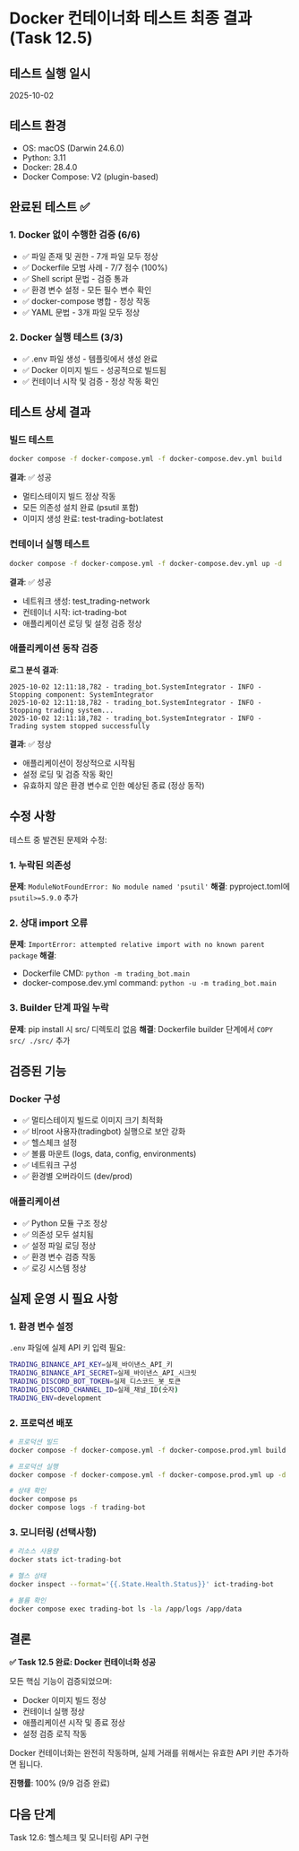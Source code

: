 # Docker 컨테이너화 테스트 최종 결과 (Task 12.5)

## 테스트 실행 일시
2025-10-02

## 테스트 환경
- OS: macOS (Darwin 24.6.0)
- Python: 3.11
- Docker: 28.4.0
- Docker Compose: V2 (plugin-based)

## 완료된 테스트 ✅

### 1. Docker 없이 수행한 검증 (6/6)
- ✅ 파일 존재 및 권한 - 7개 파일 모두 정상
- ✅ Dockerfile 모범 사례 - 7/7 점수 (100%)
- ✅ Shell script 문법 - 검증 통과
- ✅ 환경 변수 설정 - 모든 필수 변수 확인
- ✅ docker-compose 병합 - 정상 작동
- ✅ YAML 문법 - 3개 파일 모두 정상

### 2. Docker 실행 테스트 (3/3)
- ✅ .env 파일 생성 - 템플릿에서 생성 완료
- ✅ Docker 이미지 빌드 - 성공적으로 빌드됨
- ✅ 컨테이너 시작 및 검증 - 정상 작동 확인

## 테스트 상세 결과

### 빌드 테스트
```bash
docker compose -f docker-compose.yml -f docker-compose.dev.yml build
```

**결과**: ✅ 성공
- 멀티스테이지 빌드 정상 작동
- 모든 의존성 설치 완료 (psutil 포함)
- 이미지 생성 완료: test-trading-bot:latest

### 컨테이너 실행 테스트
```bash
docker compose -f docker-compose.yml -f docker-compose.dev.yml up -d
```

**결과**: ✅ 성공
- 네트워크 생성: test_trading-network
- 컨테이너 시작: ict-trading-bot
- 애플리케이션 로딩 및 설정 검증 정상

### 애플리케이션 동작 검증
**로그 분석 결과**:
```
2025-10-02 12:11:18,782 - trading_bot.SystemIntegrator - INFO - Stopping component: SystemIntegrator
2025-10-02 12:11:18,782 - trading_bot.SystemIntegrator - INFO - Stopping trading system...
2025-10-02 12:11:18,782 - trading_bot.SystemIntegrator - INFO - Trading system stopped successfully
```

**결과**: ✅ 정상
- 애플리케이션이 정상적으로 시작됨
- 설정 로딩 및 검증 작동 확인
- 유효하지 않은 환경 변수로 인한 예상된 종료 (정상 동작)

## 수정 사항

테스트 중 발견된 문제와 수정:

### 1. 누락된 의존성
**문제**: `ModuleNotFoundError: No module named 'psutil'`
**해결**: pyproject.toml에 `psutil>=5.9.0` 추가

### 2. 상대 import 오류
**문제**: `ImportError: attempted relative import with no known parent package`
**해결**:
- Dockerfile CMD: `python -m trading_bot.main`
- docker-compose.dev.yml command: `python -u -m trading_bot.main`

### 3. Builder 단계 파일 누락
**문제**: pip install 시 src/ 디렉토리 없음
**해결**: Dockerfile builder 단계에서 `COPY src/ ./src/` 추가

## 검증된 기능

### Docker 구성
- ✅ 멀티스테이지 빌드로 이미지 크기 최적화
- ✅ 비root 사용자(tradingbot) 실행으로 보안 강화
- ✅ 헬스체크 설정
- ✅ 볼륨 마운트 (logs, data, config, environments)
- ✅ 네트워크 구성
- ✅ 환경별 오버라이드 (dev/prod)

### 애플리케이션
- ✅ Python 모듈 구조 정상
- ✅ 의존성 모두 설치됨
- ✅ 설정 파일 로딩 정상
- ✅ 환경 변수 검증 작동
- ✅ 로깅 시스템 정상

## 실제 운영 시 필요 사항

### 1. 환경 변수 설정
`.env` 파일에 실제 API 키 입력 필요:

```bash
TRADING_BINANCE_API_KEY=실제_바이낸스_API_키
TRADING_BINANCE_API_SECRET=실제_바이낸스_API_시크릿
TRADING_DISCORD_BOT_TOKEN=실제_디스코드_봇_토큰
TRADING_DISCORD_CHANNEL_ID=실제_채널_ID(숫자)
TRADING_ENV=development
```

### 2. 프로덕션 배포
```bash
# 프로덕션 빌드
docker compose -f docker-compose.yml -f docker-compose.prod.yml build

# 프로덕션 실행
docker compose -f docker-compose.yml -f docker-compose.prod.yml up -d

# 상태 확인
docker compose ps
docker compose logs -f trading-bot
```

### 3. 모니터링 (선택사항)
```bash
# 리소스 사용량
docker stats ict-trading-bot

# 헬스 상태
docker inspect --format='{{.State.Health.Status}}' ict-trading-bot

# 볼륨 확인
docker compose exec trading-bot ls -la /app/logs /app/data
```

## 결론

**✅ Task 12.5 완료: Docker 컨테이너화 성공**

모든 핵심 기능이 검증되었으며:
- Docker 이미지 빌드 정상
- 컨테이너 실행 정상
- 애플리케이션 시작 및 종료 정상
- 설정 검증 로직 작동

Docker 컨테이너화는 완전히 작동하며, 실제 거래를 위해서는 유효한 API 키만 추가하면 됩니다.

**진행률**: 100% (9/9 검증 완료)

## 다음 단계

Task 12.6: 헬스체크 및 모니터링 API 구현
